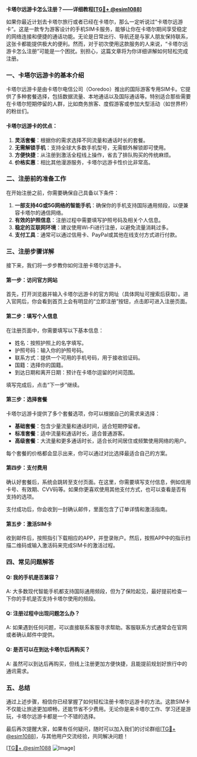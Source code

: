 **卡塔尔远游卡怎么注册？——详细教程[[TG💪+ @esim1088](https://t.me/s/esim1088)]**

如果你最近计划去卡塔尔旅行或者已经在卡塔尔，那么一定听说过“卡塔尔远游卡”。这是一款专为游客设计的手机SIM卡服务，能够让你在卡塔尔期间享受稳定的网络连接和便捷的通话功能。无论是日常出行、导航还是与家人朋友保持联系，这张卡都能提供极大的便利。然而，对于初次使用这款服务的人来说，“卡塔尔远游卡怎么注册”可能是一个困扰。别担心，这篇文章将为你详细讲解如何轻松完成注册。

### 一、卡塔尔远游卡的基本介绍

卡塔尔远游卡是由卡塔尔电信公司（Ooredoo）推出的国际游客专用SIM卡。它提供了多种套餐选择，包括数据流量、本地通话以及国际通话等。特别适合那些需要在卡塔尔短期停留的人群，比如商务旅客、度假游客或参加大型活动（如世界杯）的粉丝们。

#### 卡塔尔远游卡的优点：
1. **灵活套餐**：根据你的需求选择不同流量和通话时长的套餐。
2. **无需解锁手机**：支持全球大多数手机型号，无需额外解锁即可使用。
3. **方便快捷**：从注册到激活全程线上操作，省去了排队购买的传统麻烦。
4. **价格实惠**：相比其他漫游服务，卡塔尔远游卡性价比非常高。

### 二、注册前的准备工作

在开始注册之前，你需要确保自己具备以下条件：

1. **一部支持4G或5G网络的智能手机**：确保你的手机支持国际通用频段，以便兼容卡塔尔的通信网络。
2. **有效的护照信息**：注册过程中需要填写护照号码及相关个人信息。
3. **稳定的互联网环境**：建议使用Wi-Fi进行注册，以避免流量消耗过多。
4. **支付工具**：通常可以通过信用卡、PayPal或其他在线支付方式进行付款。

### 三、注册步骤详解

接下来，我们将一步步教你如何注册卡塔尔远游卡。

#### 第一步：访问官方网站
首先，打开浏览器并输入卡塔尔远游卡的官方网址（具体网址可搜索后获取）。进入官网后，你会看到首页上会有明显的“立即注册”按钮，点击即可进入注册页面。

#### 第二步：填写个人信息
在注册页面中，你需要填写以下基本信息：
- 姓名：按照护照上的名字填写。
- 护照号码：输入你的护照号码。
- 联系方式：提供一个可用的手机号码，用于接收验证码。
- 国籍：选择你的国籍。
- 到达日期和离开日期：预计在卡塔尔逗留的时间范围。

填写完成后，点击“下一步”继续。

#### 第三步：选择套餐
卡塔尔远游卡提供了多个套餐选项，你可以根据自己的需求来选择：
- **基础套餐**：包含少量流量和通话时间，适合短期停留者。
- **标准套餐**：适中流量和通话时长，适合普通游客。
- **高级套餐**：大流量和更多通话时长，适合长时间居住或频繁使用网络的用户。

每个套餐的价格都会显示出来，你可以通过对比选择最适合自己的方案。

#### 第四步：支付费用
确认好套餐后，系统会跳转至支付页面。在这里，你需要填写支付信息，例如信用卡号、有效期、CVV码等。如果你更喜欢使用其他支付方式，也可以查看是否有支持的选项。

支付成功后，你会收到一封确认邮件，里面包含了订单详情和激活指南。

#### 第五步：激活SIM卡
收到邮件后，按照指引下载相应的APP，并登录账户。然后，按照APP中的指示扫描二维码或输入激活码来完成SIM卡的激活过程。

### 四、常见问题解答

#### Q: 我的手机是否兼容？
A: 大多数现代智能手机都支持国际通用频段，但为了保险起见，最好提前检查一下你的手机是否支持卡塔尔使用的频段。

#### Q: 注册过程中出现问题怎么办？
A: 如果遇到任何问题，可以直接联系客服寻求帮助。客服联系方式通常会在官网或者确认邮件中提供。

#### Q: 是否可以在到达卡塔尔后再购买？
A: 虽然可以到达后再购买，但线上注册更加方便快捷，且能提前规划好旅行中的通讯需求。

### 五、总结

通过上述步骤，相信你已经掌握了如何轻松注册卡塔尔远游卡的方法。这款SIM卡不仅能让旅途更加顺畅，还能节省不少费用。无论你是来卡塔尔工作、学习还是游玩，卡塔尔远游卡都是一个不错的选择。

最后再次提醒大家，如果有任何疑问，随时可以加入我们的讨论群组[[TG💪+ @esim1088](https://t.me/s/esim1088)]，与其他用户交流经验，共同解决问题！

[[TG💪+ @esim1088](https://t.me/s/esim1088) ![Image](https://i.postimg.cc/4NQfJmqS/Snipaste-2025-05-13-00-14-12.png)]